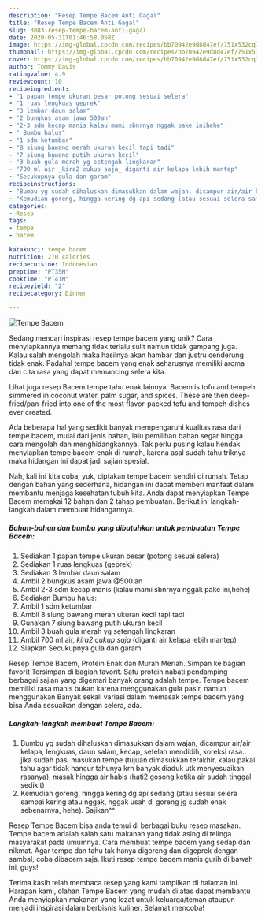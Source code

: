 ```yaml
---
description: "Resep Tempe Bacem Anti Gagal"
title: "Resep Tempe Bacem Anti Gagal"
slug: 3083-resep-tempe-bacem-anti-gagal
date: 2020-05-31T01:46:58.058Z
image: https://img-global.cpcdn.com/recipes/bb70942e9d8d47ef/751x532cq70/tempe-bacem-foto-resep-utama.jpg
thumbnail: https://img-global.cpcdn.com/recipes/bb70942e9d8d47ef/751x532cq70/tempe-bacem-foto-resep-utama.jpg
cover: https://img-global.cpcdn.com/recipes/bb70942e9d8d47ef/751x532cq70/tempe-bacem-foto-resep-utama.jpg
author: Tommy Davis
ratingvalue: 4.9
reviewcount: 10
recipeingredient:
- "1 papan tempe ukuran besar potong sesuai selera"
- "1 ruas lengkuas geprek"
- "3 lembar daun salam"
- "2 bungkus asam jawa 500an"
- "2-3 sdm kecap manis kalau mami sbnrnya nggak pake inihehe"
- " Bumbu halus"
- "1 sdm ketumbar"
- "8 siung bawang merah ukuran kecil tapi tadi"
- "7 siung bawang putih ukuran kecil"
- "3 buah gula merah yg setengah lingkaran"
- "700 ml air _kira2 cukup saja_ diganti air kelapa lebih mantep"
- "Secukupnya gula dan garam"
recipeinstructions:
- "Bumbu yg sudah dihaluskan dimasukkan dalam wajan, dicampur air/air kelapa, lengkuas, daun salam, kecap, setelah mendidih, koreksi rasa.. jika sudah pas, masukan tempe (tujuan dimasukkan terakhir, kalau pakai tahu agar tidak hancur tahunya krn banyak diaduk utk menyesuaikan rasanya), masak hingga air habis (hati2 gosong ketika air sudah tinggal sedikit)"
- "Kemudian goreng, hingga kering dg api sedang (atau sesuai selera sampai kering atau nggak, nggak usah di goreng jg sudah enak sebenarnya, hehe). Sajikan^^"
categories:
- Resep
tags:
- tempe
- bacem

katakunci: tempe bacem 
nutrition: 270 calories
recipecuisine: Indonesian
preptime: "PT35M"
cooktime: "PT41M"
recipeyield: "2"
recipecategory: Dinner

---
```



![Tempe Bacem](https://img-global.cpcdn.com/recipes/bb70942e9d8d47ef/751x532cq70/tempe-bacem-foto-resep-utama.jpg)

Sedang mencari inspirasi resep tempe bacem yang unik? Cara menyiapkannya memang tidak terlalu sulit namun tidak gampang juga. Kalau salah mengolah maka hasilnya akan hambar dan justru cenderung tidak enak. Padahal tempe bacem yang enak seharusnya memiliki aroma dan cita rasa yang dapat memancing selera kita.

Lihat juga resep Bacem tempe tahu enak lainnya. Bacem is tofu and tempeh simmered in coconut water, palm sugar, and spices. These are then deep-fried/pan-fried into one of the most flavor-packed tofu and tempeh dishes ever created.

Ada beberapa hal yang sedikit banyak mempengaruhi kualitas rasa dari tempe bacem, mulai dari jenis bahan, lalu pemilihan bahan segar hingga cara mengolah dan menghidangkannya. Tak perlu pusing kalau hendak menyiapkan tempe bacem enak di rumah, karena asal sudah tahu triknya maka hidangan ini dapat jadi sajian spesial.


Nah, kali ini kita coba, yuk, ciptakan tempe bacem sendiri di rumah. Tetap dengan bahan yang sederhana, hidangan ini dapat memberi manfaat dalam membantu menjaga kesehatan tubuh kita. Anda dapat menyiapkan Tempe Bacem memakai 12 bahan dan 2 tahap pembuatan. Berikut ini langkah-langkah dalam membuat hidangannya.

<!--inarticleads1-->

##### Bahan-bahan dan bumbu yang dibutuhkan untuk pembuatan Tempe Bacem:

1. Sediakan 1 papan tempe ukuran besar (potong sesuai selera)
1. Sediakan 1 ruas lengkuas (geprek)
1. Sediakan 3 lembar daun salam
1. Ambil 2 bungkus asam jawa @500.an
1. Ambil 2-3 sdm kecap manis (kalau mami sbnrnya nggak pake ini,hehe)
1. Sediakan  Bumbu halus:
1. Ambil 1 sdm ketumbar
1. Ambil 8 siung bawang merah ukuran kecil tapi tadi
1. Gunakan 7 siung bawang putih ukuran kecil
1. Ambil 3 buah gula merah yg setengah lingkaran
1. Ambil 700 ml air, _kira2 cukup saja_ (diganti air kelapa lebih mantep)
1. Siapkan Secukupnya gula dan garam


Resep Tempe Bacem, Protein Enak dan Murah Meriah. Simpan ke bagian favorit Tersimpan di bagian favorit. Satu protein nabati pendamping berbagai sajian yang digemari banyak orang adalah tempe. Tempe bacem memiliki rasa manis bukan karena menggunakan gula pasir, namun menggunakan Banyak sekali variasi dalam memasak tempe bacem yang bisa Anda sesuaikan dengan selera, ada. 

<!--inarticleads2-->

##### Langkah-langkah membuat Tempe Bacem:

1. Bumbu yg sudah dihaluskan dimasukkan dalam wajan, dicampur air/air kelapa, lengkuas, daun salam, kecap, setelah mendidih, koreksi rasa.. jika sudah pas, masukan tempe (tujuan dimasukkan terakhir, kalau pakai tahu agar tidak hancur tahunya krn banyak diaduk utk menyesuaikan rasanya), masak hingga air habis (hati2 gosong ketika air sudah tinggal sedikit)
1. Kemudian goreng, hingga kering dg api sedang (atau sesuai selera sampai kering atau nggak, nggak usah di goreng jg sudah enak sebenarnya, hehe). Sajikan^^


Resep Tempe Bacem bisa anda temui di berbagai buku resep masakan. Tempe bacem adalah salah satu makanan yang tidak asing di telinga masyarakat pada umumnya. Cara membuat tempe bacem yang sedap dan nikmat. Agar tempe dan tahu tak hanya digoreng dan digeprek dengan sambal, coba dibacem saja. Ikuti resep tempe bacem manis gurih di bawah ini, guys! 

Terima kasih telah membaca resep yang kami tampilkan di halaman ini. Harapan kami, olahan Tempe Bacem yang mudah di atas dapat membantu Anda menyiapkan makanan yang lezat untuk keluarga/teman ataupun menjadi inspirasi dalam berbisnis kuliner. Selamat mencoba!
